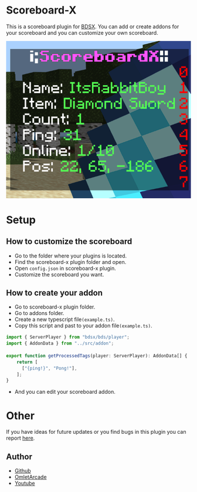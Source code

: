 # Scoreboard-X

This is a scoreboard plugin for [BDSX](https://github.com/bdsx/bdsx). You can add or create addons for your scoreboard and you can customize your own scoreboard.

![Preview](https://github.com/ItzCandra23/scoreboard-x/blob/main/resources/mini_preview.png)

# Setup
## How to customize the scoreboard
- Go to the folder where your plugins is located.
- Find the scoreboard-x plugin folder and open.
- Open `config.json` in scoreboard-x plugin.
- Customize the scoreboard you want.

## How to create your addon
- Go to scoreboard-x plugin folder.
- Go to addons folder.
- Create a new typescript file`(example.ts)`.
- Copy this script and past to your addon file`(example.ts)`.
```ts
import { ServerPlayer } from "bdsx/bds/player";
import { AddonData } from "../src/addon";

export function getProcessedTags(player: ServerPlayer): AddonData[] {
    return [
      ["{ping!}", "Pong!"],
    ];
}
```
- And you can edit your scoreboard addon.

# Other
If you have ideas for future updates or you find bugs in this plugin you can report [here](https://github.com/ItzCandra23/scoreboard-x/issues/new).

## Author
- [Github](https://github.com/ItzCandra23)
- [OmletArcade](https://omlet.gg/profile/candra_gaming123)
- [Youtube](https://www.youtube.com/@itzcandra23)
